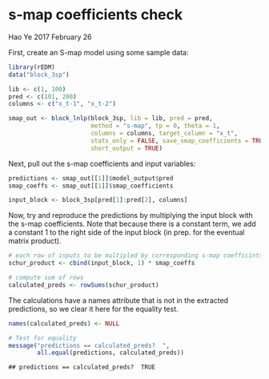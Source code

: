 s-map coefficients check
================
Hao Ye
2017 February 26

First, create an S-map model using some sample data:

``` r
library(rEDM)
data("block_3sp")

lib <- c(1, 100)
pred <- c(101, 200)
columns <- c("x_t-1", "x_t-2")

smap_out <- block_lnlp(block_3sp, lib = lib, pred = pred, 
                       method = "s-map", tp = 0, theta = 1, 
                       columns = columns, target_column = "x_t", 
                       stats_only = FALSE, save_smap_coefficients = TRUE, 
                       short_output = TRUE)
```

Next, pull out the s-map coefficients and input variables:

``` r
predictions <- smap_out[[1]]$model_output$pred
smap_coeffs <- smap_out[[1]]$smap_coefficients

input_block <- block_3sp[pred[1]:pred[2], columns]
```

Now, try and reproduce the predictions by multiplying the input block with the s-map coefficients. Note that because there is a constant term, we add a constant 1 to the right side of the input block (in prep. for the eventual matrix product).

``` r
# each row of inputs to be multipled by corresponding s-map coefficints
schur_product <- cbind(input_block, 1) * smap_coeffs

# compute sum of rows
calculated_preds <- rowSums(schur_product)
```

The calculations have a names attribute that is not in the extracted predictions, so we clear it here for the equality test.

``` r
names(calculated_preds) <- NULL

# Test for equality
message("predictions == calculated_preds?  ", 
        all.equal(predictions, calculated_preds))
```

    ## predictions == calculated_preds?  TRUE
